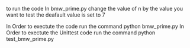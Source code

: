 
to run the code In bmw_prime.py change the value of n by the value you want to test 
the deafault value is set to 7 

In Order to exectute the code run the command   python bmw_prime.py
In Order to exectute the Unittest code run the command   python test_bmw_prime.py


 
